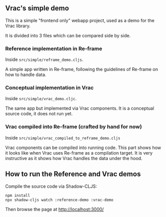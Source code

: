 ## Vrac's simple demo

This is a simple "frontend only" webapp project, used as a demo for the Vrac library.

It is divided into 3 files which can be compared side by side.

### Reference implementation in Re-frame

Inside `src/simple/reframe_demo.cljs`.

A simple app written in Re-frame, following the guidelines of Re-frame on how to handle data.

### Conceptual implementation in Vrac

Inside `src/simple/vrac_demo.cljc`.

The same app but implemented via Vrac components.
It is a conceptual source code, it does not run yet.

### Vrac compiled into Re-frame (crafted by hand for now)

Inside `src/simple/vrac_compiled_to_reframe_demo.cljs`

Vrac components can be compiled into running code.
This part shows how it looks like when Vrac uses Re-frame as a compilation target.
It is very instructive as it shows how Vrac handles the data under the hood.

## How to run the Reference and Vrac demos

Compile the source code via Shadow-CLJS:

```shell
npm install
npx shadow-cljs watch :reference-demo :vrac-demo
```

Then browse the page at [http://localhost:3000/](http://localhost:3000/)
